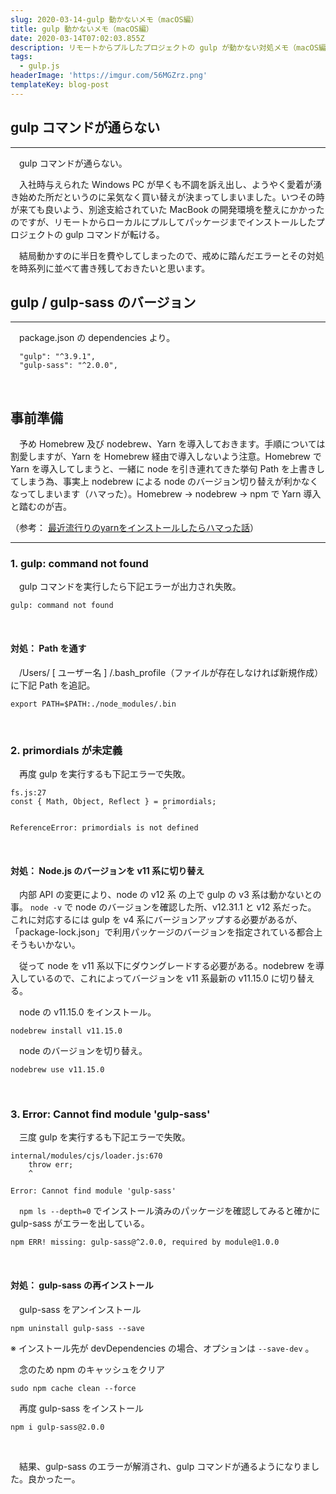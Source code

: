 ```yaml
---
slug: 2020-03-14-gulp 動かないメモ（macOS編）
title: gulp 動かないメモ（macOS編）
date: 2020-03-14T07:02:03.855Z
description: リモートからプルしたプロジェクトの gulp が動かない対処メモ（macOS編）
tags:
  - gulp.js
headerImage: 'https://imgur.com/56MGZrz.png'
templateKey: blog-post
---
```

## gulp コマンドが通らない
---
　gulp コマンドが通らない。

　入社時与えられた Windows PC が早くも不調を訴え出し、ようやく愛着が湧き始めた所だというのに呆気なく買い替えが決まってしまいました。いつその時が来ても良いよう、別途支給されていた MacBook の開発環境を整えにかかったのですが、リモートからローカルにプルしてパッケージまでインストールしたプロジェクトの gulp コマンドが転ける。

　結局動かすのに半日を費やしてしまったので、戒めに踏んだエラーとその対処を時系列に並べて書き残しておきたいと思います。
<br>

## gulp / gulp-sass のバージョン
---
　package.json の dependencies より。

```
  "gulp": "^3.9.1",
  "gulp-sass": "^2.0.0",
```
<br>

## 事前準備

　予め Homebrew 及び nodebrew、Yarn を導入しておきます。手順については割愛しますが、Yarn を Homebrew 経由で導入しないよう注意。Homebrew で Yarn を導入してしまうと、一緒に node を引き連れてきた挙句 Path を上書きしてしまう為、事実上 nodebrew による node のバージョン切り替えが利かなくなってしまいます（ハマった）。Homebrew → nodebrew → npm で Yarn 導入と踏むのが吉。

（参考：
[最近流行りのyarnをインストールしたらハマった話](https://hisa-tech.site/yarn-install-stumble/)）
<br>

---
### 1. gulp: command not found

　gulp コマンドを実行したら下記エラーが出力され失敗。

```
gulp: command not found
```
<br>

#### 対処： Path を通す

　/Users/ [ ユーザー名 ] /.bash_profile（ファイルが存在しなければ新規作成）に下記 Path  を追記。

```
export PATH=$PATH:./node_modules/.bin
```
<br>

### 2. primordials が未定義

　再度 gulp を実行するも下記エラーで失敗。

```
fs.js:27
const { Math, Object, Reflect } = primordials;
                                  ^

ReferenceError: primordials is not defined
```
<br>

#### 対処： Node.js のバージョンを v11 系に切り替え

　内部 API の変更により、node の v12 系 の上で gulp の v3 系は動かないとの事。 ```node -v``` で node のバージョンを確認した所、v12.31.1 と v12 系だった。
これに対応するには gulp を v4 系にバージョンアップする必要があるが、「package-lock.json」で利用パッケージのバージョンを指定されている都合上そうもいかない。

　従って node を v11 系以下にダウングレードする必要がある。nodebrew を導入しているので、これによってバージョンを v11 系最新の v11.15.0 に切り替える。

　node の v11.15.0 をインストール。

```
nodebrew install v11.15.0
```

　node のバージョンを切り替え。

```
nodebrew use v11.15.0
```
<br>

### 3. Error: Cannot find module 'gulp-sass'

　三度 gulp を実行するも下記エラーで失敗。

```
internal/modules/cjs/loader.js:670
    throw err;
    ^

Error: Cannot find module 'gulp-sass'
```

　```npm ls --depth=0``` でインストール済みのパッケージを確認してみると確かに gulp-sass がエラーを出している。

```
npm ERR! missing: gulp-sass@^2.0.0, required by module@1.0.0
```
<br>

#### 対処： gulp-sass の再インストール

　gulp-sass をアンインストール

```
npm uninstall gulp-sass --save
```
※ インストール先が devDependencies の場合、オプションは ```--save-dev``` 。

　念のため npm のキャッシュをクリア

```
sudo npm cache clean --force
```

　再度 gulp-sass をインストール

```
npm i gulp-sass@2.0.0
```
<br>

　結果、gulp-sass のエラーが解消され、gulp コマンドが通るようになりました。良かったー。
<br>
<br>
